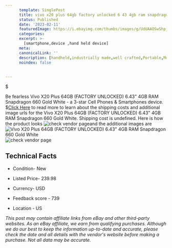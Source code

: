```yaml
---
      template: SinglePost
      title: vivo x20 plus 64gb factory unlocked 6 43 4gb ram snapdragon 660 gold white
      status: Published
      date: '2023-02-11'
      featuredImage: https://i.ebayimg.com/thumbs/images/g/UdUAAOSwShpjpTAa/s-l225.jpg
      categories: 
      excerpt: >-
        [smartphone,device ,hand held device]
      meta:
      canonicalLink: ''
      description: [handheld,industrially made,well crafted,Portable,Mobile,Compact,Convenient,Lightweight,Maneuverable,Man-portable,Miniature,Carriable,Hand-held,Light,Holdable,Transportable,Mobile device,Pocket-sized,On-the-go,Wireless,Cordless,Compact size,Convenient size, smartphone,device ,hand held device]
      noindex: false
      
        
---
```

$

Be fearless Vivo X20 Plus 64GB (FACTORY UNLOCKED) 6.43" 4GB RAM Snapdragon 660 Gold White - a 3-star Cell Phones & Smartphones device.
$[Click Here](https://www.ebay.com/itm/295433269330?hash=item44c931f052%3Ag%3AUdUAAOSwShpjpTAa&mkevt=1&mkcid=1&mkrid=711-53200-19255-0&campid=%253CePNCampaignId%253E&customid=%253CreferenceId%253E&toolid=10049) to read more to learn about the shipping costs and additional image urls for the Vivo X20 Plus 64GB (FACTORY UNLOCKED) 6.43" 4GB RAM Snapdragon 660 Gold White. Shipping cost is undefined. Here is how the product looks ![check vendor page](https://i.ebayimg.com/thumbs/images/g/UdUAAOSwShpjpTAa/s-l225.jpg)and the additional images are![Vivo X20 Plus 64GB (FACTORY UNLOCKED) 6.43" 4GB RAM Snapdragon 660 Gold White](https://i.ebayimg.com/images/g/UdUAAOSwShpjpTAa/s-l1600.jpg)![check vendor page](https://origin-galleryplus.ebayimg.com/ws/web/295433269330_2_0_1/225x225.jpg,https://origin-galleryplus.ebayimg.com/ws/web/295433269330_3_0_1/225x225.jpg)



 ## Technical Facts 



     
      

 - Condition- New 


      

 - Listed Price- 239.98 


      

 - Currency- USD 


      

 - Feedback score - 739 


      

 - Location - US 


      
      

 *_This post may contain affiliate links from eBay and other third-party websites. As an eBay affiliate, we earn from qualifying purchases. Although we do our best to keep the information up-to-date and accurate, please check the date and all details with the vendor's website before making a purchase. Not all data may be accurate._*






